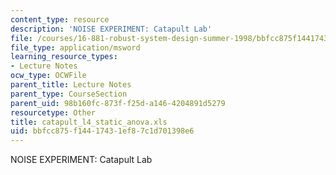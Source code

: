```yaml
---
content_type: resource
description: 'NOISE EXPERIMENT: Catapult Lab'
file: /courses/16-881-robust-system-design-summer-1998/bbfcc875f14417431ef87c1d701398e6_catapult_l4_static_anova.xls
file_type: application/msword
learning_resource_types:
- Lecture Notes
ocw_type: OCWFile
parent_title: Lecture Notes
parent_type: CourseSection
parent_uid: 98b160fc-873f-f25d-a146-4204891d5279
resourcetype: Other
title: catapult_l4_static_anova.xls
uid: bbfcc875-f144-1743-1ef8-7c1d701398e6
---
```

NOISE EXPERIMENT: Catapult Lab

